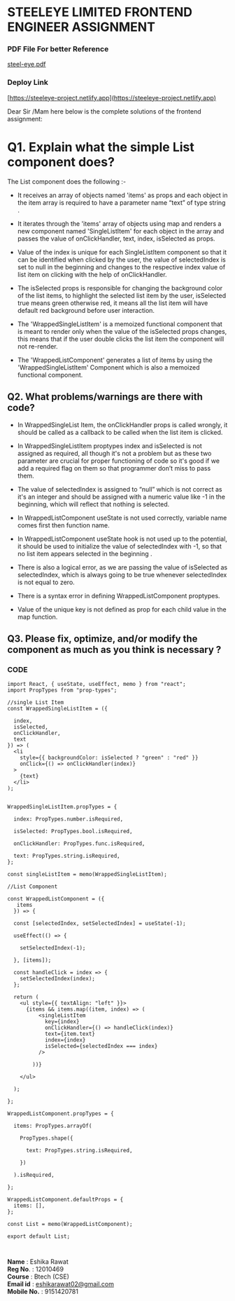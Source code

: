 #  STEELEYE LIMITED FRONTEND ENGINEER ASSIGNMENT

### PDF File For better Reference 
[steel-eye.pdf](https://github.com/Ishu070303/Eshika-Rawat_Front-End/files/11303057/steel-eye.pdf)

### Deploy Link 
[https://steeleye-project.netlify.app](https://steeleye-project.netlify.app)

Dear Sir /Mam here below is the complete solutions of the frontend assignment:

# Q1. Explain what the simple List component does?

The List component does the following :- 
- It receives an array of objects named 'items' as props 
  and each object in the item array is required to have a 
  parameter name “text” of type string .

- It iterates through the 'items' array of objects using 
  map and renders a new component named 'SingleListItem' 
  for each object in the array and passes  the value of 
  onClickHandler, text, index, isSelected as props.

- Value of the index is unique for each SingleListItem 
  component so that it can be identified when clicked by 
  the user, the value of selectedIndex is set to null in 
  the beginning and changes to the respective index value 
  of list item on clicking with the help of 
  onClickHandler.

- The isSelected props is responsible for changing the 
  background color of the list items, to highlight the 
  selected list item by the user, isSelected true means 
  green otherwise red, it means all the list item will 
  have default red background before user interaction.

- The 'WrappedSingleListItem' is a memoized functional 
  component that is meant to render only when the value of 
  the isSelected props changes, this means that if the 
  user double clicks the list item the component will not 
  re-render.

- The 'WrappedListComponent' generates a list of items by 
  using the 'WrappedSingleListItem'
  Component which is also a memoized functional component.

## Q2. What problems/warnings are there with code? ##

* In WrappedSingleList Item, the onClickHandler props is called wrongly, it should be called as a callback to be called when the list item is clicked.

* In WrappedSingleListItem proptypes index and isSelected is not assigned as required, all though it's not a problem but as these two parameter are crucial for proper functioning of code so it's good if we add a required flag on them so that programmer don’t miss to pass them.

* The value of selectedIndex is assigned to “null” which is not correct as it's an integer and should be assigned with a numeric value like -1 in the beginning, which will reflect that nothing is selected.

* In WrappedListComponent useState is not used correctly, variable name comes first then function name.

* In WrappedListComponent useState hook is not used up to the potential, it should be used to initialize the value of selectedIndex with -1, so that no list item appears selected in the beginning .

*  There is also a logical error, as we are passing the value of isSelected as selectedIndex, which is always going to be true whenever selectedIndex is not equal to zero.

* There is a syntax error in defining WrappedListComponent proptypes.

* Value of the unique key is not defined as prop for each child value in the map function.


## Q3. Please fix, optimize, and/or modify the component as much as you think is necessary ? ##


### CODE ###

```
import React, { useState, useEffect, memo } from "react";
import PropTypes from "prop-types"; 

//single List Item
const WrappedSingleListItem = ({ 
  
  index, 
  isSelected, 
  onClickHandler, 
  text 
}) => (
  <li
    style={{ backgroundColor: isSelected ? "green" : "red" }}
    onClick={() => onClickHandler(index)}
  >
    {text}
  </li>
);


WrappedSingleListItem.propTypes = {

  index: PropTypes.number.isRequired,

  isSelected: PropTypes.bool.isRequired,

  onClickHandler: PropTypes.func.isRequired,

  text: PropTypes.string.isRequired,
};

const singleListItem = memo(WrappedSingleListItem);

//List Component

const WrappedListComponent = ({
   items 
  }) => {

  const [selectedIndex, setSelectedIndex] = useState(-1);

  useEffect(() => {

    setSelectedIndex(-1);

  }, [items]);

  const handleClick = index => {
    setSelectedIndex(index);
  };

  return (
    <ul style={{ textAlign: "left" }}>
      {items && items.map((item, index) => (
          <singleListItem
            key={index}
            onClickHandler={() => handleClick(index)}
            text={item.text}
            index={index}
            isSelected={selectedIndex === index}
          />

        ))}

    </ul>

  );

};

WrappedListComponent.propTypes = {

  items: PropTypes.arrayOf(
    
    PropTypes.shape({
      
      text: PropTypes.string.isRequired,

    })

  ).isRequired,

};

WrappedListComponent.defaultProps = { 
  items: [], 
};

const List = memo(WrappedListComponent);

export default List;



```

**Name** : Eshika Rawat <br/>
**Reg No**. : 12010469 <br/>
**Course** : Btech (CSE) <br/>
**Email id** : eshikarawat02@gmail.com <br/>
**Mobile No.** : 9151420781 <br/>
